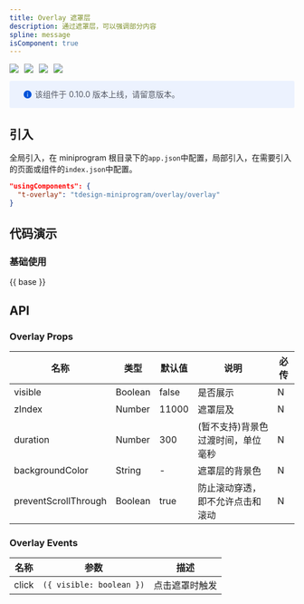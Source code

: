 ```yaml
---
title: Overlay 遮罩层
description: 通过遮罩层，可以强调部分内容
spline: message
isComponent: true
---
```


<span class="coverages-badge" style="margin-right: 10px"><img src="https://img.shields.io/badge/coverages%3A%20lines-100%25-blue" /></span><span class="coverages-badge" style="margin-right: 10px"><img src="https://img.shields.io/badge/coverages%3A%20functions-100%25-blue" /></span><span class="coverages-badge" style="margin-right: 10px"><img src="https://img.shields.io/badge/coverages%3A%20statements-100%25-blue" /></span><span class="coverages-badge" style="margin-right: 10px"><img src="https://img.shields.io/badge/coverages%3A%20branches-100%25-blue" /></span>

<div style="background: #ecf2fe; display: flex; align-items: center; line-height: 20px; padding: 14px 24px; border-radius: 3px; color: #555a65">
  <svg fill="none" viewBox="0 0 16 16" width="16px" height="16px" style="margin-right: 5px">
    <path fill="#0052d9" d="M8 15A7 7 0 108 1a7 7 0 000 14zM7.4 4h1.2v1.2H7.4V4zm.1 2.5h1V12h-1V6.5z" fillOpacity="0.9"></path>
  </svg>
  该组件于 0.10.0 版本上线，请留意版本。
</div>

## 引入

全局引入，在 miniprogram 根目录下的`app.json`中配置，局部引入，在需要引入的页面或组件的`index.json`中配置。

```json
"usingComponents": {
  "t-overlay": "tdesign-miniprogram/overlay/overlay"
}
```

## 代码演示

### 基础使用

{{ base }}

## API

### Overlay Props

名称 | 类型 | 默认值 | 说明 | 必传
-- | -- | -- | -- | --
visible | Boolean | false | 是否展示 | N
zIndex | Number | 11000 | 遮罩层及 | N
duration | Number | 300 | (暂不支持)背景色过渡时间，单位毫秒 | N
backgroundColor | String | - | 遮罩层的背景色 | N
preventScrollThrough | Boolean | true | 防止滚动穿透，即不允许点击和滚动 | N

### Overlay Events

名称 | 参数 | 描述
-- | -- | --
click | `({ visible: boolean })` | 点击遮罩时触发
